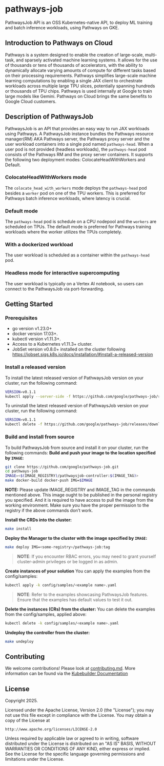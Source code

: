 # pathways-job
PathwaysJob API is an OSS Kubernetes-native API, to deploy ML training and batch inference workloads, using Pathways on GKE. 

## Introduction to Pathways on Cloud
Pathways is a system designed to enable the creation of large-scale, multi-task, and sparsely activated machine learning systems. It allows for the use of thousands or tens of thousands of accelerators, with the ability to dynamically allocate varying amounts of compute for different tasks based on their processing requirements. Pathways simplifies large-scale machine learning computations by enabling a single JAX client to orchestrate workloads across multiple large TPU slices, potentially spanning hundreds or thousands of TPU chips. Pathways is used internally at Google to train large models like Gemini. Pathways on Cloud brings the same benefits to Google Cloud customers.

## Description of PathwaysJob
PathwaysJob is an API that provides an easy way to run JAX workloads using Pathways. A PathwaysJob instance bundles the Pathways resource manager(RM) AKA Pathways server, the Pathways proxy server and the user workload containers into a single pod named `pathways-head`. When a user pod is not provided (headless workloads), the `pathways-head` pod consists of the Pathways RM and the proxy server containers.
It supports the following two deployment modes: ColocateHeadWithWorkers and Default.
### ColocateHeadWithWorkers mode
The `colocate_head_with_workers` mode deploys the `pathways-head` pod besides a `worker` pod on one of the TPU workers. This is preferred for Pathways batch inference workloads, where latency is crucial.
### Default mode
The `pathways-head` pod is schedule on a CPU nodepool and the `workers` are scheduled on TPUs. The default mode is preferred for Pathways training workloads where the worker utilizes the TPUs completely.
### With a dockerized workload
The user workload is scheduled as a container within the `pathways-head` pod.
### Headless mode for interactive supercomputing
The user workload is typically on a Vertex AI notebook, so users can connect to the PathwaysJob via port-forwarding.

## Getting Started

### Prerequisites
- go version v1.23.0+
- docker version 17.03+.
- kubectl version v1.11.3+.
- Access to a Kubernetes v1.11.3+ cluster.
- JobSet version v0.8.0+ installed on the cluster following https://jobset.sigs.k8s.io/docs/installation/#install-a-released-version


### Install a released version
To install the latest released version of PathwaysJob version on your cluster, run the following command:
```sh
VERSION=v0.1.1
kubectl apply --server-side -f https://github.com/google/pathways-job/releases/download/$VERSION/install.yaml
```

To uninstall the latest released version of PathwaysJob version on your cluster, run the following command:
```sh
VERSION=v0.1.1
kubectl delete -f https://github.com/google/pathways-job/releases/download/$VERSION/install.yaml
```

### Build and install from source
To build PathwaysJob from source and install it on your cluster, run the following commands:
**Build and push your image to the location specified by `IMAGE`:**

```sh
git clone https://github.com/google/pathways-job.git
cd pathways-job
IMAGE=<$(IMAGE_REGISTRY)/pathwaysjob-controller:$(IMAGE_TAG)>
make docker-build docker-push IMG=$IMAGE
```

**NOTE:** Please update IMAGE_REGISTRY and IMAGE_TAG in the commands mentioned above.
This image ought to be published in the personal registry you specified.
And it is required to have access to pull the image from the working environment.
Make sure you have the proper permission to the registry if the above commands don’t work.

**Install the CRDs into the cluster:**

```sh
make install
```

**Deploy the Manager to the cluster with the image specified by `IMAGE`:**

```sh
make deploy IMG=<some-registry>/pathways-job:tag
```

> **NOTE**: If you encounter RBAC errors, you may need to grant yourself cluster-admin
privileges or be logged in as admin.

**Create instances of your solution**
You can apply the examples from the config/samples:

```sh
kubectl apply -k config/samples/<example name>.yaml
```

>**NOTE**: Refer to the examples showcasing PathwaysJob features.
>Ensure that the examples has default values to test it out.

**Delete the instances (CRs) from the cluster:**
You can delete the examples from the config/samples, applied above:
```sh
kubectl delete -k config/samples/<example name>.yaml
```

**Undeploy the controller from the cluster:**

```sh
make undeploy
```


## Contributing
We welcome contributions! Please look at [contributing.md](https://github.com/google/pathways-job/blob/main/docs/contributing.md).
More information can be found via the [Kubebuilder Documentation](https://book.kubebuilder.io/introduction.html)

## License

Copyright 2025.

Licensed under the Apache License, Version 2.0 (the "License");
you may not use this file except in compliance with the License.
You may obtain a copy of the License at

    http://www.apache.org/licenses/LICENSE-2.0

Unless required by applicable law or agreed to in writing, software
distributed under the License is distributed on an "AS IS" BASIS,
WITHOUT WARRANTIES OR CONDITIONS OF ANY KIND, either express or implied.
See the License for the specific language governing permissions and
limitations under the License.
